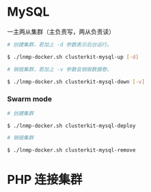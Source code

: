 # MySQL

一主两从集群（主负责写，两从负责读）

```bash
# 创建集群，若加上 -d 参数表示后台运行。

$ ./lnmp-docker.sh clusterkit-mysql-up [-d]

# 销毁集群，若加上 -v 参数会销毁数据卷。

$ ./lnmp-docker.sh clusterkit-mysql-down [-v]
```

### Swarm mode

```bash
# 创建集群

$ ./lnmp-docker.sh clusterkit-mysql-deploy

# 销毁集群

$ ./lnmp-docker.sh clusterkit-mysql-remove
```

# PHP 连接集群
